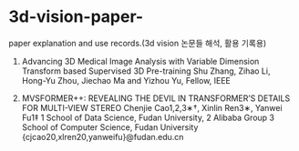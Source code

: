 # 3d-vision-paper-
paper explanation and use records.(3d vision 논문들 해석, 활용 기록용)

1. Advancing 3D Medical Image Analysis with  Variable Dimension Transform based Supervised 3D Pre-training
   Shu Zhang, Zihao Li, Hong-Yu Zhou, Jiechao Ma and Yizhou Yu, Fellow, IEEE

2. MVSFORMER++: REVEALING THE DEVIL IN TRANSFORMER’S DETAILS FOR MULTI-VIEW STEREO
   Chenjie Cao1,2,3∗†, Xinlin Ren3∗, Yanwei Fu1‡ 1 School of Data Science, Fudan University, 2 Alibaba Group
 3 School of Computer Science, Fudan University {cjcao20,xlren20,yanweifu}@fudan.edu.cn
